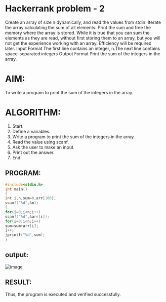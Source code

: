 # Hackerrank problem - 2

Create an array of size n dynamically, and read the values from stdin. Iterate
the array calculating the sum of all elements. Print the sum and free the
memory where the array is stored.
While it is true that you can sum the elements as they are read, without first
storing them to an array, but you will not get the experience working with
an array. Efficiency will be required later.
Input Format
The first line contains an integer, n.The next line contains space-separated
integers
Output Format
Print the sum of the integers in the array.

# AIM:
To write a program to print the sum of the integers in the array.
# ALGORITHM:
1. Start.
2. Define a variables.
3. Write a program to print the sum of the integers in the array.
4. Read the value using scanf.
5. Ask the user to make an input.
6. Print out the answer.
7. End.
## PROGRAM:
```c program
#include<stdio.h>
int main()
{
int i,n,sum=0,arr[100];
scanf("%d",&n);
{
for(i=0;i<n;i++)
scanf("%d",&arr[i]);
for(i=0;i<n;i++)
sum=sum+arr[i];
i++;
}printf("%d",sum);
}
```
## output:
![image](https://github.com/user-attachments/assets/989a2c54-3a95-4d6a-a16e-370ce01b4ff8)
## RESULT:
Thus, the program is executed and verified successfully.
